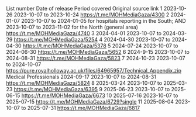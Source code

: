 List number	Date of release	Period covered	Original source link
1	2023-10-26	2023-10-07 to 2023-10-24	https://t.me/MOHMediaGaza/4300
2	2024-01-07	2023-10-07 to 2024-01-05 for hospitals reporting in the South; AND 2023-10-07 to 2023-11-02 for the North (general area)	https://t.me/MOHMediaGaza/4740
3	2024-04-01	2023-10-07 to 2024-03-29	https://t.me/MOHMediaGaza/5254 
4	2024-04-30	2023-10-07 to 2024-04-30	https://t.me/MOHMediaGaza/5378 
5	2024-07-24	2023-10-07 to 2024-06-30	https://t.me/MOHMediaGaza/5652 
6	2024-9-15	2023-10-07 to 2024-08-31	https://t.me/MOHMediaGaza/5823
7	2024-10-23	2023-10-07 to 2024-10-07	https://pure.royalholloway.ac.uk/files/64965957/Technical_Appendix.zip
Medical Professionals	2024-09-17	2023-10-07 to 2024-08-31	https://t.me/MOHMediaGaza/5824 
8	2025-03-24	2023-10-07 to 2025-03-23	https://t.me/MOHMediaGaza/6395
9	2025-06-23	2023-10-07 to 2025-06-15	https://t.me/MOHMediaGaza/6673
10	2025-07-16	2023-10-07 to 2025-07-15	https://t.me/MOHMediaGaza/6729?single
11	2025-08-04	2023-10-07 to 2025-07-31	https://t.me/MOHMediaGaza/6817
